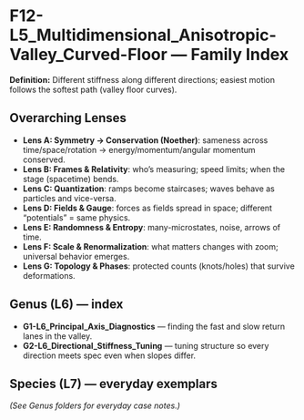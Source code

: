 # F12-L5_Multidimensional_Anisotropic-Valley_Curved-Floor — Family Index

**Definition:** Different stiffness along different directions; easiest motion follows the softest path (valley floor curves).

## Overarching Lenses

- **Lens A: Symmetry -> Conservation (Noether)**: sameness across time/space/rotation → energy/momentum/angular momentum conserved.
- **Lens B: Frames & Relativity**: who’s measuring; speed limits; when the stage (spacetime) bends.
- **Lens C: Quantization**: ramps become staircases; waves behave as particles and vice-versa.
- **Lens D: Fields & Gauge**: forces as fields spread in space; different “potentials” = same physics.
- **Lens E: Randomness & Entropy**: many-microstates, noise, arrows of time.
- **Lens F: Scale & Renormalization**: what matters changes with zoom; universal behavior emerges.
- **Lens G: Topology & Phases**: protected counts (knots/holes) that survive deformations.

## Genus (L6) — index
- **G1-L6_Principal_Axis_Diagnostics** — finding the fast and slow return lanes in the valley.
- **G2-L6_Directional_Stiffness_Tuning** — tuning structure so every direction meets spec even when slopes differ.

## Species (L7) — everyday exemplars
_(See Genus folders for everyday case notes.)_
